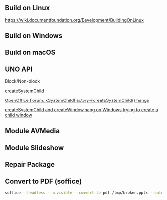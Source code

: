Build on Linux
--------------

https://wiki.documentfoundation.org/Development/BuildingOnLinux


Build on Windows
----------------


Build on macOS
----------------


UNO API
-------

Block/Non-block

[createSystemChild](https://api.libreoffice.org/docs/idl/ref/interfacecom_1_1sun_1_1star_1_1awt_1_1XSystemChildFactory.html)

[OpenOffice Forum: xSystemChildFactory->createSystemChild() hangs](https://forum.openoffice.org/en/forum/viewtopic.php?t=10430)

[createSystemChild and createWindow hang on Windows trying to create a child window
](https://www.mail-archive.com/dev@openoffice.org/msg02961.html)


Module AVMedia
--------------


Module Slideshow
----------------


Repair Package
--------------


Convert to PDF (soffice)
------------------------

``` bash
soffice --headless --invisible --convert-to pdf /tmp/broken.pptx --outdir /tmp/out
```